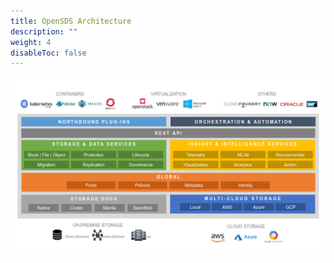 ```yaml
---
title: OpenSDS Architecture
description: ""
weight: 4
disableToc: false
---
```


![OpenSDS Architecture](opensds-data-platform-architecture.png)

